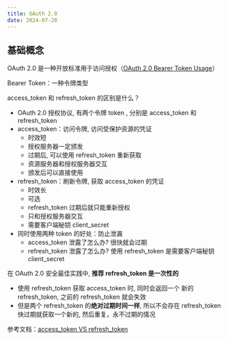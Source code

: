 ```yaml
---
title: OAuth 2.0
date: 2024-07-28
---
```

## 基础概念

OAuth 2.0 是一种开放标准用于访问授权（[OAuth 2.0 Bearer Token Usage](https://oauth.net/2/bearer-tokens/)）

Bearer Token：一种令牌类型

access_token 和 refresh_token 的区别是什么？

- OAuth 2.0 授权协议, 有两个令牌 token , 分别是 access_token 和 refresh_token
- access_token：访问令牌, 访问受保护资源的凭证
    - 时效短
    - 授权服务器一定颁发
    - 过期后, 可以使用 refresh_token 重新获取
    - 资源服务器和授权服务器交互
    - 颁发后可以直接使用
- refresh_token：刷新令牌, 获取 access_token 的凭证
    - 时效长
    - 可选
    - refresh_token 过期后就只能重新授权
    - 只和授权服务器交互
    - 需要客户端秘钥 client_secret
- 同时使用两种 token 的好处：防止泄漏
    - access_token 泄露了怎么办? 很快就会过期
    - refresh_token 泄露了怎么办? 使用 refresh_token 是需要客户端秘钥 client_secret

在 OAuth 2.0 安全最佳实践中, **推荐 refresh_token 是一次性的**

- 使用 refresh_token 获取 access_token 时, 同时会返回一个 新的 refresh_token, 之前的 refresh_token 就会失效
- 但是两个 refresh_token 的**绝对过期时间一样**, 所以不会存在 refresh_token 快过期就获取一个新的, 然后重复，永不过期的情况

参考文档：[access_token VS refresh_token](https://blog.csdn.net/weixin_44388689/article/details/121602585)
